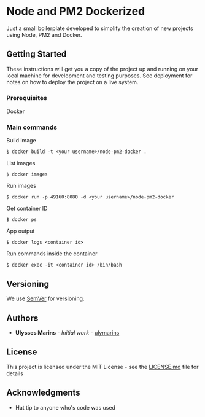 # Node and PM2 Dockerized

Just a small boilerplate developed to simplify the creation of new projects using Node, PM2 and Docker.

## Getting Started

These instructions will get you a copy of the project up and running on your local machine for development and testing purposes. See deployment for notes on how to deploy the project on a live system.

### Prerequisites

Docker

### Main commands

Build image
```
$ docker build -t <your username>/node-pm2-docker .
```

List images
```
$ docker images
```

Run images
```
$ docker run -p 49160:8080 -d <your username>/node-pm2-docker
```

Get container ID
```
$ docker ps
```

App output
```
$ docker logs <container id>
```

Run commands inside the container
```
$ docker exec -it <container id> /bin/bash
```

## Versioning

We use [SemVer](http://semver.org/) for versioning.

## Authors

* **Ulysses Marins** - *Initial work* - [ulymarins](https://github.com/ulymarins)

## License

This project is licensed under the MIT License - see the [LICENSE.md](LICENSE.md) file for details

## Acknowledgments

* Hat tip to anyone who's code was used
